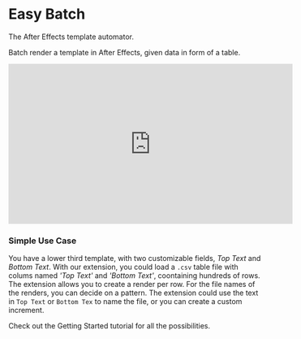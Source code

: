 # Easy Batch
The After Effects template automator.

Batch render a template in After Effects, given data in form of a table.

<iframe width="560" height="315" src="https://www.youtube.com/embed/g7fkwTeoaK4?si=EWZI3rzOjgzWTpvg" title="YouTube video player" frameborder="0" allow="accelerometer; autoplay; clipboard-write; encrypted-media; gyroscope; picture-in-picture; web-share" referrerpolicy="strict-origin-when-cross-origin" allowfullscreen></iframe>

### Simple Use Case
You have a lower third template, with two customizable fields, *Top Text* and *Bottom Text*. With our extension, you could load a `.csv` table file with colums named *'Top Text'* and *'Bottom Text'*, coontaining hundreds of rows. The extension allows you to create a render per row. For the file names of the renders, you can decide on a pattern. The extension could use the text in `Top Text` or `Bottom Tex` to name the file, or  you can create a custom increment.

Check out the Getting Started tutorial for all the possibilities.